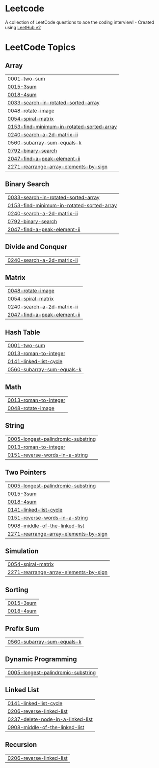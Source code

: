 # Leetcode
A collection of LeetCode questions to ace the coding interview! - Created using [LeetHub v2](https://github.com/arunbhardwaj/LeetHub-2.0)

<!---LeetCode Topics Start-->
# LeetCode Topics
## Array
|  |
| ------- |
| [0001-two-sum](https://github.com/Veereshdoddamani/Leetcode/tree/master/0001-two-sum) |
| [0015-3sum](https://github.com/Veereshdoddamani/Leetcode/tree/master/0015-3sum) |
| [0018-4sum](https://github.com/Veereshdoddamani/Leetcode/tree/master/0018-4sum) |
| [0033-search-in-rotated-sorted-array](https://github.com/Veereshdoddamani/Leetcode/tree/master/0033-search-in-rotated-sorted-array) |
| [0048-rotate-image](https://github.com/Veereshdoddamani/Leetcode/tree/master/0048-rotate-image) |
| [0054-spiral-matrix](https://github.com/Veereshdoddamani/Leetcode/tree/master/0054-spiral-matrix) |
| [0153-find-minimum-in-rotated-sorted-array](https://github.com/Veereshdoddamani/Leetcode/tree/master/0153-find-minimum-in-rotated-sorted-array) |
| [0240-search-a-2d-matrix-ii](https://github.com/Veereshdoddamani/Leetcode/tree/master/0240-search-a-2d-matrix-ii) |
| [0560-subarray-sum-equals-k](https://github.com/Veereshdoddamani/Leetcode/tree/master/0560-subarray-sum-equals-k) |
| [0792-binary-search](https://github.com/Veereshdoddamani/Leetcode/tree/master/0792-binary-search) |
| [2047-find-a-peak-element-ii](https://github.com/Veereshdoddamani/Leetcode/tree/master/2047-find-a-peak-element-ii) |
| [2271-rearrange-array-elements-by-sign](https://github.com/Veereshdoddamani/Leetcode/tree/master/2271-rearrange-array-elements-by-sign) |
## Binary Search
|  |
| ------- |
| [0033-search-in-rotated-sorted-array](https://github.com/Veereshdoddamani/Leetcode/tree/master/0033-search-in-rotated-sorted-array) |
| [0153-find-minimum-in-rotated-sorted-array](https://github.com/Veereshdoddamani/Leetcode/tree/master/0153-find-minimum-in-rotated-sorted-array) |
| [0240-search-a-2d-matrix-ii](https://github.com/Veereshdoddamani/Leetcode/tree/master/0240-search-a-2d-matrix-ii) |
| [0792-binary-search](https://github.com/Veereshdoddamani/Leetcode/tree/master/0792-binary-search) |
| [2047-find-a-peak-element-ii](https://github.com/Veereshdoddamani/Leetcode/tree/master/2047-find-a-peak-element-ii) |
## Divide and Conquer
|  |
| ------- |
| [0240-search-a-2d-matrix-ii](https://github.com/Veereshdoddamani/Leetcode/tree/master/0240-search-a-2d-matrix-ii) |
## Matrix
|  |
| ------- |
| [0048-rotate-image](https://github.com/Veereshdoddamani/Leetcode/tree/master/0048-rotate-image) |
| [0054-spiral-matrix](https://github.com/Veereshdoddamani/Leetcode/tree/master/0054-spiral-matrix) |
| [0240-search-a-2d-matrix-ii](https://github.com/Veereshdoddamani/Leetcode/tree/master/0240-search-a-2d-matrix-ii) |
| [2047-find-a-peak-element-ii](https://github.com/Veereshdoddamani/Leetcode/tree/master/2047-find-a-peak-element-ii) |
## Hash Table
|  |
| ------- |
| [0001-two-sum](https://github.com/Veereshdoddamani/Leetcode/tree/master/0001-two-sum) |
| [0013-roman-to-integer](https://github.com/Veereshdoddamani/Leetcode/tree/master/0013-roman-to-integer) |
| [0141-linked-list-cycle](https://github.com/Veereshdoddamani/Leetcode/tree/master/0141-linked-list-cycle) |
| [0560-subarray-sum-equals-k](https://github.com/Veereshdoddamani/Leetcode/tree/master/0560-subarray-sum-equals-k) |
## Math
|  |
| ------- |
| [0013-roman-to-integer](https://github.com/Veereshdoddamani/Leetcode/tree/master/0013-roman-to-integer) |
| [0048-rotate-image](https://github.com/Veereshdoddamani/Leetcode/tree/master/0048-rotate-image) |
## String
|  |
| ------- |
| [0005-longest-palindromic-substring](https://github.com/Veereshdoddamani/Leetcode/tree/master/0005-longest-palindromic-substring) |
| [0013-roman-to-integer](https://github.com/Veereshdoddamani/Leetcode/tree/master/0013-roman-to-integer) |
| [0151-reverse-words-in-a-string](https://github.com/Veereshdoddamani/Leetcode/tree/master/0151-reverse-words-in-a-string) |
## Two Pointers
|  |
| ------- |
| [0005-longest-palindromic-substring](https://github.com/Veereshdoddamani/Leetcode/tree/master/0005-longest-palindromic-substring) |
| [0015-3sum](https://github.com/Veereshdoddamani/Leetcode/tree/master/0015-3sum) |
| [0018-4sum](https://github.com/Veereshdoddamani/Leetcode/tree/master/0018-4sum) |
| [0141-linked-list-cycle](https://github.com/Veereshdoddamani/Leetcode/tree/master/0141-linked-list-cycle) |
| [0151-reverse-words-in-a-string](https://github.com/Veereshdoddamani/Leetcode/tree/master/0151-reverse-words-in-a-string) |
| [0908-middle-of-the-linked-list](https://github.com/Veereshdoddamani/Leetcode/tree/master/0908-middle-of-the-linked-list) |
| [2271-rearrange-array-elements-by-sign](https://github.com/Veereshdoddamani/Leetcode/tree/master/2271-rearrange-array-elements-by-sign) |
## Simulation
|  |
| ------- |
| [0054-spiral-matrix](https://github.com/Veereshdoddamani/Leetcode/tree/master/0054-spiral-matrix) |
| [2271-rearrange-array-elements-by-sign](https://github.com/Veereshdoddamani/Leetcode/tree/master/2271-rearrange-array-elements-by-sign) |
## Sorting
|  |
| ------- |
| [0015-3sum](https://github.com/Veereshdoddamani/Leetcode/tree/master/0015-3sum) |
| [0018-4sum](https://github.com/Veereshdoddamani/Leetcode/tree/master/0018-4sum) |
## Prefix Sum
|  |
| ------- |
| [0560-subarray-sum-equals-k](https://github.com/Veereshdoddamani/Leetcode/tree/master/0560-subarray-sum-equals-k) |
## Dynamic Programming
|  |
| ------- |
| [0005-longest-palindromic-substring](https://github.com/Veereshdoddamani/Leetcode/tree/master/0005-longest-palindromic-substring) |
## Linked List
|  |
| ------- |
| [0141-linked-list-cycle](https://github.com/Veereshdoddamani/Leetcode/tree/master/0141-linked-list-cycle) |
| [0206-reverse-linked-list](https://github.com/Veereshdoddamani/Leetcode/tree/master/0206-reverse-linked-list) |
| [0237-delete-node-in-a-linked-list](https://github.com/Veereshdoddamani/Leetcode/tree/master/0237-delete-node-in-a-linked-list) |
| [0908-middle-of-the-linked-list](https://github.com/Veereshdoddamani/Leetcode/tree/master/0908-middle-of-the-linked-list) |
## Recursion
|  |
| ------- |
| [0206-reverse-linked-list](https://github.com/Veereshdoddamani/Leetcode/tree/master/0206-reverse-linked-list) |
<!---LeetCode Topics End-->